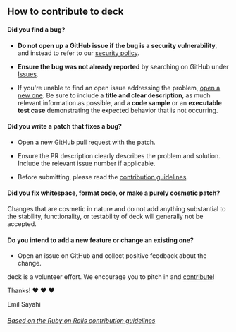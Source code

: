 ## How to contribute to deck

#### **Did you find a bug?**

* **Do not open up a GitHub issue if the bug is a security vulnerability**, and instead to refer to our [security policy](https://github.com/MadeByEmil/deck/blob/master/SECURITY.md).

* **Ensure the bug was not already reported** by searching on GitHub under [Issues](https://github.com/MadeByEmil/deck/issues).

* If you're unable to find an open issue addressing the problem, [open a new one](https://github.com/MadeByEmil/deck/issues/new/choose). Be sure to include a **title and clear description**, as much relevant information as possible, and a **code sample** or an **executable test case** demonstrating the expected behavior that is not occurring.

#### **Did you write a patch that fixes a bug?**

* Open a new GitHub pull request with the patch.

* Ensure the PR description clearly describes the problem and solution. Include the relevant issue number if applicable.

* Before submitting, please read the [contribution guidelines](https://github.com/MadeByEmil/deck/blob/master/CONTRIBUTING.md).

#### **Did you fix whitespace, format code, or make a purely cosmetic patch?**

Changes that are cosmetic in nature and do not add anything substantial to the stability, functionality, or testability of deck will generally not be accepted.

#### **Do you intend to add a new feature or change an existing one?**

* Open an issue on GitHub and collect positive feedback about the change.

deck is a volunteer effort. We encourage you to pitch in and [contribute](https://github.com/MadeByEmil/deck/compare)!

Thanks! :heart: :heart: :heart:

Emil Sayahi


###### [Based on the Ruby on Rails contribution guidelines](https://github.com/rails/rails/blob/master/CONTRIBUTING.md)
